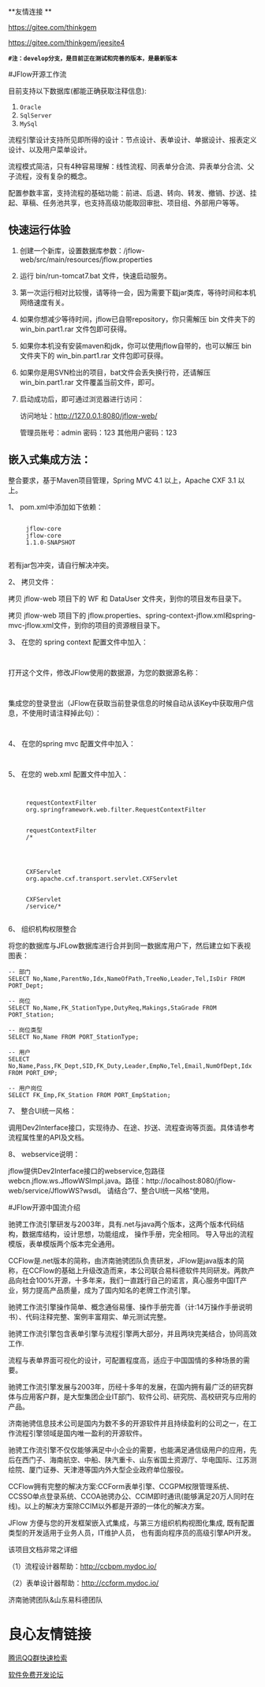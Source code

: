 ﻿**友情连接 **

https://gitee.com/thinkgem

https://gitee.com/thinkgem/jeesite4


 **`#注：develop分支，是目前正在测试和完善的版本，是最新版本`**

#JFlow开源工作流

目前支持以下数据库(都能正确获取注释信息):

1. `Oracle`
2. `SqlServer`
3. `MySql`

流程引擎设计支持所见即所得的设计：节点设计、表单设计、单据设计、报表定义设计、以及用户菜单设计。

流程模式简洁，只有4种容易理解：线性流程、同表单分合流、异表单分合流、父子流程，没有复杂的概念。

配置参数丰富，支持流程的基础功能：前进、后退、转向、转发、撤销、抄送、挂起、草稿、任务池共享，也支持高级功能取回审批、项目组、外部用户等等。


## 快速运行体验

1. 创建一个新库，设置数据库参数：/jflow-web/src/main/resources/jflow.properties

2. 运行 bin/run-tomcat7.bat 文件，快速启动服务。

3. 第一次运行相对比较慢，请等待一会，因为需要下载jar类库，等待时间和本机网络速度有关。

4. 如果你想减少等待时间，jflow已自带repository，你只需解压 bin 文件夹下的 win_bin.part1.rar 文件包即可获得。

5. 如果你本机没有安装maven和jdk，你可以使用jflow自带的，也可以解压 bin 文件夹下的 win_bin.part1.rar 文件包即可获得。
	
6. 如果你是用SVN检出的项目，bat文件会丢失换行符，还请解压 win_bin.part1.rar 文件覆盖当前文件，即可。 

7. 启动成功后，即可通过浏览器进行访问：

	访问地址：http://127.0.0.1:8080/jflow-web/
	
	管理员账号：admin  密码：123 其他用户密码：123


## 嵌入式集成方法：


整合要求，基于Maven项目管理，Spring MVC 4.1 以上，Apache CXF 3.1 以上。

1、 pom.xml中添加如下依赖：

```
 
     jflow-core 
     jflow-core 
     1.1.0-SNAPSHOT 
 
```

若有jar包冲突，请自行解决冲突。

2、 拷贝文件：

拷贝 jflow-web 项目下的 WF 和 DataUser 文件夹，到你的项目发布目录下。

拷贝 jflow-web 项目下的 jflow.properties、spring-context-jflow.xml和spring-mvc-jflow.xml文件，到你的项目的资源根目录下。

3、 在您的 spring context 配置文件中加入：

```
 
```

打开这个文件，修改JFlow使用的数据源，为您的数据源名称：
```
  
```
集成您的登录登出（JFlow在获取当前登录信息的时候自动从该Key中获取用户信息，不使用时请注释掉此句）：
```
 
```

4、 在您的spring mvc 配置文件中加入：

```
 
```

5、 在您的 web.xml 配置文件中加入：

```
 
 
	 requestContextFilter 
	 org.springframework.web.filter.RequestContextFilter 
 
 
	 requestContextFilter 
	 /* 
 

 
 
	 CXFServlet 
	 org.apache.cxf.transport.servlet.CXFServlet 
 
 
	 CXFServlet 
	 /service/* 
 
```

6、 组织机构权限整合

将您的数据库与JFLow数据库进行合并到同一数据库用户下，然后建立如下表视图表：

```
-- 部门
SELECT No,Name,ParentNo,Idx,NameOfPath,TreeNo,Leader,Tel,IsDir FROM PORT_Dept;

-- 岗位
SELECT No,Name,FK_StationType,DutyReq,Makings,StaGrade FROM PORT_Station;

-- 岗位类型
SELECT No,Name FROM PORT_StationType;

-- 用户
SELECT No,Name,Pass,FK_Dept,SID,FK_Duty,Leader,EmpNo,Tel,Email,NumOfDept,Idx FROM PORT_EMP;

-- 用户岗位
SELECT FK_Emp,FK_Station FROM PORT_EmpStation;
```
	
7、 整合UI统一风格：

调用Dev2Interface接口，实现待办、在途、抄送、流程查询等页面。具体请参考流程属性里的API及文档。

8、 webservice说明：

jflow提供Dev2Interface接口的webservice,包路径webcn.jflow.ws.JflowWSImpl.java。路径：http://localhost:8080/jflow-web/service/JflowWS?wsdl。
请结合”7、整合UI统一风格“使用。

#JFlow开源中国流介绍


驰骋工作流引擎研发与2003年，具有.net与java两个版本，这两个版本代码结构，数据库结构，设计思想，功能组成， 操作手册，完全相同。 导入导出的流程模版，表单模版两个版本完全通用。

CCFlow是.net版本的简称，由济南驰骋团队负责研发，JFlow是java版本的简称，在CCFlow的基础上升级改造而来，本公司联合易科德软件共同研发。两款产品向社会100%开源，十多年来，我们一直践行自己的诺言，真心服务中国IT产业，努力提高产品质量，成为了国内知名的老牌工作流引擎。

驰骋工作流引擎操作简单、概念通俗易懂、操作手册完善（计:14万操作手册说明书）、代码注释完整、案例丰富翔实、单元测试完整。

驰骋工作流引擎包含表单引擎与流程引擎两大部分，并且两块完美结合，协同高效工作.

流程与表单界面可视化的设计，可配置程度高，适应于中国国情的多种场景的需要。

驰骋工作流引擎发展与2003年，历经十多年的发展，在国内拥有最广泛的研究群体与应用客户群，是大型集团企业IT部门、软件公司、研究院、高校研究与应用的产品。

济南驰骋信息技术公司是国内为数不多的开源软件并且持续盈利的公司之一，在工作流程引擎领域是国内唯一盈利的开源软件。

驰骋工作流引擎不仅仅能够满足中小企业的需要，也能满足通信级用户的应用，先后在西门子、海南航空、中船、陕汽重卡、山东省国土资源厅、华电国际、江苏测绘院、厦门证券、天津港等国内外大型企业政府单位服役。

CCFlow拥有完整的解决方案:CCForm表单引擎、CCGPM权限管理系统、CCSSO单点登录系统、CCOA驰骋办公、CCIM即时通讯(能够满足20万人同时在线)。以上的解决方案除CCIM以外都是开源的一体化的解决方案。

JFlow 方便与您的开发框架嵌入式集成，与第三方组织机构视图化集成, 既有配置类型的开发适用于业务人员，IT维护人员， 也有面向程序员的高级引擎API开发。

该项目文档非常之详细

（1）流程设计器帮助：http://ccbpm.mydoc.io/

（2）表单设计器帮助：http://ccform.mydoc.io/

济南驰骋团队&山东易科德团队

 # 良心友情链接

[腾讯QQ群快速检索](http://u.720life.cn/s/8cf73f7c)

[软件免费开发论坛](http://u.720life.cn/s/bbb01dc0)
